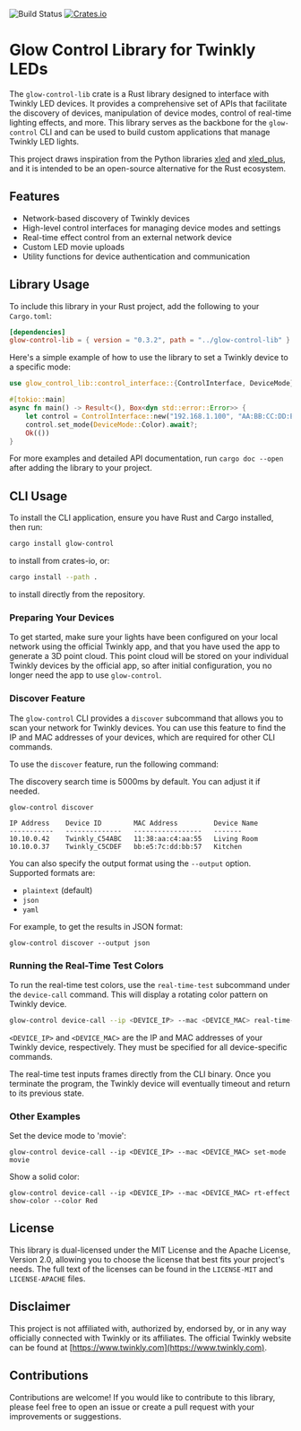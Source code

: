 ![Build Status](https://github.com/cgorski/glow-control/actions/workflows/rust.yml/badge.svg?branch=main)
[![Crates.io](https://img.shields.io/crates/v/glow-control-lib.svg)](https://crates.io/crates/glow-control-lib)

# Glow Control Library for Twinkly LEDs

The `glow-control-lib` crate is a Rust library designed to interface with Twinkly LED devices. It provides a
comprehensive set of APIs that facilitate the discovery of devices, manipulation of device modes, control of real-time
lighting effects, and more. This library serves as the backbone for the `glow-control` CLI and can be used to build
custom applications that manage Twinkly LED lights.

This project draws inspiration from the Python libraries [xled](https://github.com/scrool/xled)
and [xled_plus](https://github.com/Anders-Holst/xled_plus), and it is intended to be an open-source alternative for the
Rust ecosystem.

## Features

- Network-based discovery of Twinkly devices
- High-level control interfaces for managing device modes and settings
- Real-time effect control from an external network device
- Custom LED movie uploads
- Utility functions for device authentication and communication

## Library Usage

To include this library in your Rust project, add the following to your `Cargo.toml`:

```toml
[dependencies]
glow-control-lib = { version = "0.3.2", path = "../glow-control-lib" }
```

Here's a simple example of how to use the library to set a Twinkly device to a specific mode:

```rust
use glow_control_lib::control_interface::{ControlInterface, DeviceMode};

#[tokio::main]
async fn main() -> Result<(), Box<dyn std::error::Error>> {
    let control = ControlInterface::new("192.168.1.100", "AA:BB:CC:DD:EE:FF").await?;
    control.set_mode(DeviceMode::Color).await?;
    Ok(())
}
```

For more examples and detailed API documentation, run `cargo doc --open` after adding the library to your project.

## CLI Usage

To install the CLI application, ensure you have Rust and Cargo installed, then run:

```bash
cargo install glow-control
```

to install from crates-io, or:

```bash
cargo install --path .
```

to install directly from the repository.

### Preparing Your Devices

To get started, make sure your lights have been configured on your local network using the official Twinkly app, and
that you have used the app to generate a 3D point cloud. This point cloud will be stored on your individual Twinkly
devices by the official app, so after initial configuration, you no longer need the app to use `glow-control`.

### Discover Feature

The `glow-control` CLI provides a `discover` subcommand that allows you to scan your network for Twinkly devices. You
can use this feature to find the IP and MAC addresses of your devices, which are required for other CLI commands.

To use the `discover` feature, run the following command:

The discovery search time is 5000ms by default. You can adjust it if needed.

```
glow-control discover
```

```
IP Address    Device ID        MAC Address         Device Name
-----------   --------------   -----------------   -------  
10.10.0.42    Twinkly_C54ABC   11:38:aa:c4:aa:55   Living Room  
10.10.0.37    Twinkly_C5CDEF   bb:e5:7c:dd:bb:57   Kitchen    
```

You can also specify the output format using the `--output` option. Supported formats are:

- `plaintext` (default)
- `json`
- `yaml`

For example, to get the results in JSON format:

```
glow-control discover --output json
```

### Running the Real-Time Test Colors

To run the real-time test colors, use the `real-time-test` subcommand under the `device-call` command. This will display
a rotating color pattern on Twinkly device.

```bash
glow-control device-call --ip <DEVICE_IP> --mac <DEVICE_MAC> real-time-test
```

`<DEVICE_IP>` and `<DEVICE_MAC>` are the IP and MAC addresses of your Twinkly device, respectively. They must be
specified for all device-specific commands.

The real-time test inputs frames directly from the CLI binary. Once you terminate the program, the Twinkly device will
eventually timeout and return to its previous state.

### Other Examples

Set the device mode to 'movie':

```glow-control device-call --ip <DEVICE_IP> --mac <DEVICE_MAC> set-mode movie```

Show a solid color:

```glow-control device-call --ip <DEVICE_IP> --mac <DEVICE_MAC> rt-effect show-color --color Red```

## License

This library is dual-licensed under the MIT License and the Apache License, Version 2.0, allowing you to choose the
license that best fits your project's needs. The full text of the licenses can be found in the `LICENSE-MIT`
and `LICENSE-APACHE` files.

## Disclaimer

This project is not affiliated with, authorized by, endorsed by, or in any way officially connected with Twinkly or its
affiliates. The official Twinkly website can be found at [https://www.twinkly.com](https://www.twinkly.com).

## Contributions

Contributions are welcome! If you would like to contribute to this library, please feel free to open an issue or create
a pull request with your improvements or suggestions.


